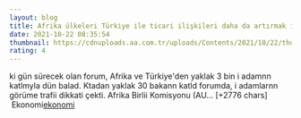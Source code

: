 ```yaml
--- 
layout: blog
title: Afrika ülkeleri Türkiye ile ticari ilişkileri daha da artırmak istiyor
date: 2021-10-22 08:35:54
thumbnail: https://cdnuploads.aa.com.tr/uploads/Contents/2021/10/22/thumbs_b_c_931adc28f0281b83670f5cb62814a7ed.jpg?v=115705
rating: 4
---
```

ki gün sürecek olan forum, Afrika ve Türkiye'den yaklak 3 bin i adamnn katlmyla dün balad. Ktadan yaklak 30 bakann katld forumda, i adamlarnn görüme trafii dikkati çekti.
Afrika Birlii Komisyonu (AU… [+2776 chars]</br>&nbsp;Ekonomi<a href="Ekonomi">ekonomi</a>